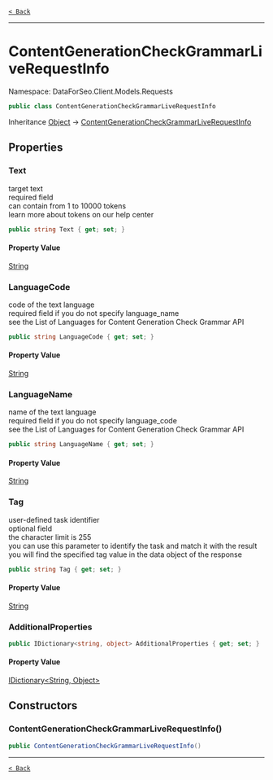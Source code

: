 [`< Back`](./)

---

# ContentGenerationCheckGrammarLiveRequestInfo

Namespace: DataForSeo.Client.Models.Requests

```csharp
public class ContentGenerationCheckGrammarLiveRequestInfo
```

Inheritance [Object](https://docs.microsoft.com/en-us/dotnet/api/system.object) → [ContentGenerationCheckGrammarLiveRequestInfo](./dataforseo.client.models.requests.contentgenerationcheckgrammarliverequestinfo)

## Properties

### **Text**

target text
 <br>required field
 <br>can contain from 1 to 10000 tokens
 <br>learn more about tokens on our help center

```csharp
public string Text { get; set; }
```

#### Property Value

[String](https://docs.microsoft.com/en-us/dotnet/api/system.string)<br>

### **LanguageCode**

code of the text language
 <br>required field if you do not specify language_name
 <br>see the List of Languages for Content Generation Check Grammar API

```csharp
public string LanguageCode { get; set; }
```

#### Property Value

[String](https://docs.microsoft.com/en-us/dotnet/api/system.string)<br>

### **LanguageName**

name of the text language
 <br>required field if you do not specify language_code
 <br>see the List of Languages for Content Generation Check Grammar API

```csharp
public string LanguageName { get; set; }
```

#### Property Value

[String](https://docs.microsoft.com/en-us/dotnet/api/system.string)<br>

### **Tag**

user-defined task identifier
 <br>optional field
 <br>the character limit is 255
 <br>you can use this parameter to identify the task and match it with the result
 <br>you will find the specified tag value in the data object of the response

```csharp
public string Tag { get; set; }
```

#### Property Value

[String](https://docs.microsoft.com/en-us/dotnet/api/system.string)<br>

### **AdditionalProperties**

```csharp
public IDictionary<string, object> AdditionalProperties { get; set; }
```

#### Property Value

[IDictionary&lt;String, Object&gt;](https://docs.microsoft.com/en-us/dotnet/api/system.collections.generic.idictionary-2)<br>

## Constructors

### **ContentGenerationCheckGrammarLiveRequestInfo()**

```csharp
public ContentGenerationCheckGrammarLiveRequestInfo()
```

---

[`< Back`](./)
